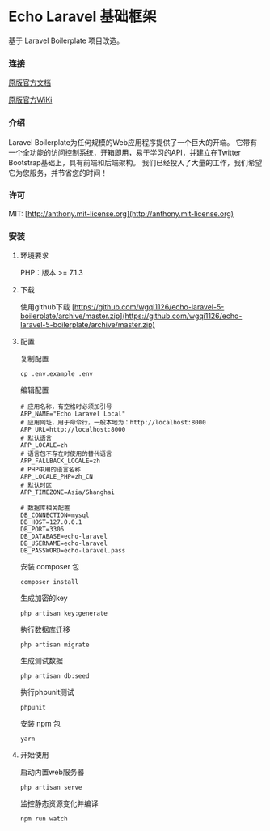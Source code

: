 # Echo Laravel 基础框架

基于 Laravel Boilerplate 项目改造。

### 连接

[原版官方文档](http://laravel-boilerplate.com)

[原版官方WiKi](https://github.com/rappasoft/laravel-5-boilerplate/wiki)

### 介绍

Laravel Boilerplate为任何规模的Web应用程序提供了一个巨大的开端。 
它带有一个全功能的访问控制系统，开箱即用，易于学习的API，并建立在Twitter Bootstrap基础上，具有前端和后端架构。 
我们已经投入了大量的工作，我们希望它为您服务，并节省您的时间！

### 许可

MIT: [http://anthony.mit-license.org](http://anthony.mit-license.org)


### 安装

1.  环境要求

    PHP：版本 >= 7.1.3

1.  下载
   
    使用github下载 [https://github.com/wgqi1126/echo-laravel-5-boilerplate/archive/master.zip](https://github.com/wgqi1126/echo-laravel-5-boilerplate/archive/master.zip)

1.  配置
   
    复制配置
   
    `cp .env.example .env`
   
    编辑配置
   
    ```dotenv
    # 应用名称，有空格时必须加引号
    APP_NAME="Echo Laravel Local"
    # 应用网址，用于命令行，一般本地为：http://localhost:8000
    APP_URL=http://localhost:8000
    # 默认语言
    APP_LOCALE=zh
    # 语言包不存在时使用的替代语言
    APP_FALLBACK_LOCALE=zh
    # PHP中用的语言名称
    APP_LOCALE_PHP=zh_CN
    # 默认时区
    APP_TIMEZONE=Asia/Shanghai
    
    # 数据库相关配置
    DB_CONNECTION=mysql
    DB_HOST=127.0.0.1
    DB_PORT=3306
    DB_DATABASE=echo-laravel
    DB_USERNAME=echo-laravel
    DB_PASSWORD=echo-laravel.pass
    ```

    安装 composer 包
   
    `composer install`
    
    生成加密的key
    
    `php artisan key:generate`
    
    执行数据库迁移
    
    `php artisan migrate`
    
    生成测试数据
    
    `php artisan db:seed`
    
    执行phpunit测试
    
    `phpunit`
    
    安装 npm 包
    
    `yarn`
    
1.  开始使用

    启动内置web服务器
    
    `php artisan serve`
    
    监控静态资源变化并编译
    
    `npm run watch`
   
   